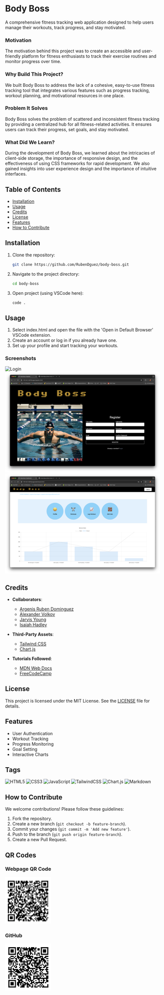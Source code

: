 # Body Boss

A comprehensive fitness tracking web application designed to help users manage their workouts, track progress, and stay motivated. 

### Motivation
The motivation behind this project was to create an accessible and user-friendly platform for fitness enthusiasts to track their exercise routines and monitor progress over time.

### Why Build This Project?
We built Body Boss to address the lack of a cohesive, easy-to-use fitness tracking tool that integrates various features such as progress tracking, workout planning, and motivational resources in one place.

### Problem It Solves
Body Boss solves the problem of scattered and inconsistent fitness tracking by providing a centralized hub for all fitness-related activities. It ensures users can track their progress, set goals, and stay motivated.

### What Did We Learn?
During the development of Body Boss, we learned about the intricacies of client-side storage, the importance of responsive design, and the effectiveness of using CSS frameworks for rapid development. We also gained insights into user experience design and the importance of intuitive interfaces.

## Table of Contents

- [Installation](#installation)
- [Usage](#usage)
- [Credits](#credits)
- [License](#license)
- [Features](#features)
- [How to Contribute](#how-to-contribute)

## Installation

1. Clone the repository:
    ```sh
    git clone https://github.com/RubenDguez/body-boss.git
    ```
2. Navigate to the project directory:
    ```sh
    cd body-boss
    ```
3. Open project (using VSCode here):
    ```sh
    code .
    ```

## Usage

1. Select index.html and open the file with the 'Open in Default Browser' VSCode extension.
2. Create an account or log in if you already have one.
3. Set up your profile and start tracking your workouts.

### Screenshots

![Login](assets/img/login.png)
![Register](assets/img/register.png)
![Home Page](assets/img/homepage.png)

## Credits

- **Collaborators**:
    - [Argenis Ruben Dominguez](https://github.com/RubenDguez)
    - [Alexander Volkov](https://github.com/sashamolotovs7)
    - [Jarvis Young](https://github.com/Jarvisyoung24)
    - [Isaiah Hadley](https://github.com/ilhadley)

- **Third-Party Assets**:
    - [Tailwind CSS](https://tailwindcss.com/)
    - [Chart.js](https://www.chartjs.org/)

- **Tutorials Followed**:
    - [MDN Web Docs](https://developer.mozilla.org/)
    - [FreeCodeCamp](https://www.freecodecamp.org/)

## License

This project is licensed under the MIT License. See the [LICENSE](LICENSE) file for details.

## Features

- User Authentication
- Workout Tracking
- Progress Monitoring
- Goal Setting
- Interactive Charts

## Tags

![HTML5](https://img.shields.io/badge/html5-%23E34F26.svg?style=for-the-badge&logo=html5&logoColor=white)
![CSS3](https://img.shields.io/badge/css3-%231572B6.svg?style=for-the-badge&logo=css3&logoColor=white)
![JavaScript](https://img.shields.io/badge/javascript-%23323330.svg?style=for-the-badge&logo=javascript&logoColor=%23F7DF1E)
![TailwindCSS](https://img.shields.io/badge/tailwindcss-%2338B2AC.svg?style=for-the-badge&logo=tailwind-css&logoColor=white)
![Chart.js](https://img.shields.io/badge/chart.js-F5788D.svg?style=for-the-badge&logo=chart.js&logoColor=white)
![Markdown](https://img.shields.io/badge/markdown-%23000000.svg?style=for-the-badge&logo=markdown&logoColor=white)

## How to Contribute

We welcome contributions! Please follow these guidelines:

1. Fork the repository.
2. Create a new branch (`git checkout -b feature-branch`).
3. Commit your changes (`git commit -m 'Add new feature'`).
4. Push to the branch (`git push origin feature-branch`).
5. Create a new Pull Request.

## QR Codes

### Webpage QR Code
<img src="assets/img/bodyboss-webpage.png" alt="Webpage QR Code" width="150"/>


### GitHub 
<img src="assets/img//githubrepo.png" alt="GitHub Repo" width="150">
